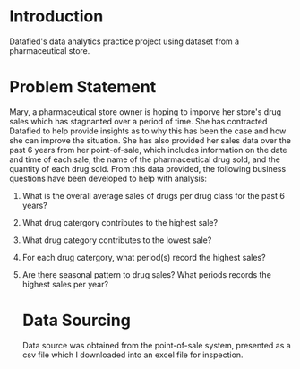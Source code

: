 # Introduction
Datafied's data analytics practice project using dataset from a pharmaceutical store.

# Problem Statement

Mary, a pharmaceutical store owner is hoping to imporve her store's drug sales which has stagnanted over a period of time. She has contracted Datafied to help provide insights as to why this has been the case and how she can improve the situation. She has also provided her sales data over the past 6 years from her point-of-sale, which includes information on the date and time of each sale, the name of the pharmaceutical drug sold, and the quantity of each drug sold. From this data provided, the following business questions have been developed to help with analysis:
1. What is the overall average sales of drugs per drug class for the past 6 years?
2. What drug catergory contributes to the highest sale?
3. What drug category contributes to the lowest sale?
4. For each drug catergory, what period(s) record the highest sales?
5. Are there seasonal pattern to drug sales? What periods records the highest sales per year?

   # Data Sourcing
   Data source was obtained from the point-of-sale system, presented as a csv file which I downloaded into an excel file for inspection. 
